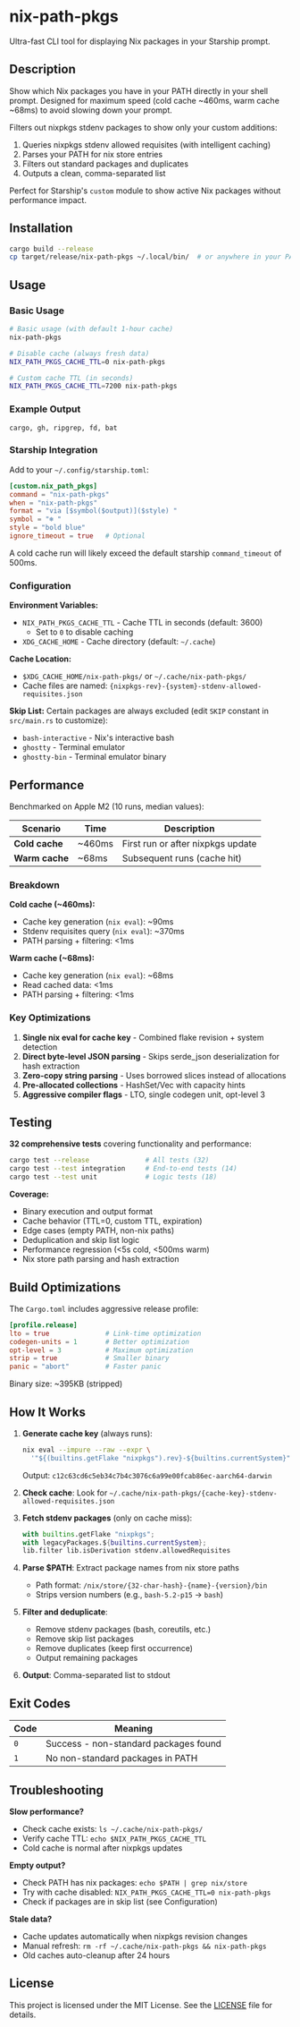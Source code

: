 # nix-path-pkgs

Ultra-fast CLI tool for displaying Nix packages in your Starship prompt.

## Description

Show which Nix packages you have in your PATH directly in your shell prompt. Designed for maximum speed (cold cache ~460ms, warm cache ~68ms) to avoid slowing down your prompt.

Filters out nixpkgs stdenv packages to show only your custom additions:

1. Queries nixpkgs stdenv allowed requisites (with intelligent caching)
2. Parses your PATH for nix store entries
3. Filters out standard packages and duplicates
4. Outputs a clean, comma-separated list

Perfect for Starship's `custom` module to show active Nix packages without performance impact.

## Installation

```bash
cargo build --release
cp target/release/nix-path-pkgs ~/.local/bin/  # or anywhere in your PATH
```

## Usage

### Basic Usage

```bash
# Basic usage (with default 1-hour cache)
nix-path-pkgs

# Disable cache (always fresh data)
NIX_PATH_PKGS_CACHE_TTL=0 nix-path-pkgs

# Custom cache TTL (in seconds)
NIX_PATH_PKGS_CACHE_TTL=7200 nix-path-pkgs
```

### Example Output

```
cargo, gh, ripgrep, fd, bat
```

### Starship Integration

Add to your `~/.config/starship.toml`:

```toml
[custom.nix_path_pkgs]
command = "nix-path-pkgs"
when = "nix-path-pkgs"
format = "via [$symbol($output)]($style) "
symbol = "❄️ "
style = "bold blue"
ignore_timeout = true   # Optional
```

A cold cache run will likely exceed the default starship `command_timeout` of 500ms.

### Configuration

**Environment Variables:**
- `NIX_PATH_PKGS_CACHE_TTL` - Cache TTL in seconds (default: 3600)
  - Set to `0` to disable caching
- `XDG_CACHE_HOME` - Cache directory (default: `~/.cache`)

**Cache Location:**
- `$XDG_CACHE_HOME/nix-path-pkgs/` or `~/.cache/nix-path-pkgs/`
- Cache files are named: `{nixpkgs-rev}-{system}-stdenv-allowed-requisites.json`

**Skip List:**
Certain packages are always excluded (edit `SKIP` constant in `src/main.rs` to customize):
- `bash-interactive` - Nix's interactive bash
- `ghostty` - Terminal emulator
- `ghostty-bin` - Terminal emulator binary

## Performance

Benchmarked on Apple M2 (10 runs, median values):

|    Scenario    |  Time  | Description                       |
|----------------|--------|-----------------------------------|
| **Cold cache** | ~460ms | First run or after nixpkgs update |
| **Warm cache** | ~68ms  | Subsequent runs (cache hit)       |

### Breakdown

**Cold cache (~460ms):**
- Cache key generation (`nix eval`): ~90ms
- Stdenv requisites query (`nix eval`): ~370ms
- PATH parsing + filtering: <1ms

**Warm cache (~68ms):**
- Cache key generation (`nix eval`): ~68ms
- Read cached data: <1ms
- PATH parsing + filtering: <1ms

### Key Optimizations
1. **Single nix eval for cache key** - Combined flake revision + system detection
2. **Direct byte-level JSON parsing** - Skips serde_json deserialization for hash extraction
3. **Zero-copy string parsing** - Uses borrowed slices instead of allocations
4. **Pre-allocated collections** - HashSet/Vec with capacity hints
5. **Aggressive compiler flags** - LTO, single codegen unit, opt-level 3

## Testing

**32 comprehensive tests** covering functionality and performance:

```bash
cargo test --release              # All tests (32)
cargo test --test integration     # End-to-end tests (14)
cargo test --test unit            # Logic tests (18)
```

**Coverage:**
- Binary execution and output format
- Cache behavior (TTL=0, custom TTL, expiration)
- Edge cases (empty PATH, non-nix paths)
- Deduplication and skip list logic
- Performance regression (<5s cold, <500ms warm)
- Nix store path parsing and hash extraction

## Build Optimizations

The `Cargo.toml` includes aggressive release profile:

```toml
[profile.release]
lto = true              # Link-time optimization
codegen-units = 1       # Better optimization
opt-level = 3           # Maximum optimization
strip = true            # Smaller binary
panic = "abort"         # Faster panic
```

Binary size: ~395KB (stripped)

## How It Works

1. **Generate cache key** (always runs):
   ```bash
   nix eval --impure --raw --expr \
     '"${(builtins.getFlake "nixpkgs").rev}-${builtins.currentSystem}"'
   ```
   Output: `c12c63cd6c5eb34c7b4c3076c6a99e00fcab86ec-aarch64-darwin`

2. **Check cache**: Look for `~/.cache/nix-path-pkgs/{cache-key}-stdenv-allowed-requisites.json`

3. **Fetch stdenv packages** (only on cache miss):
   ```nix
   with builtins.getFlake "nixpkgs";
   with legacyPackages.${builtins.currentSystem};
   lib.filter lib.isDerivation stdenv.allowedRequisites
   ```

4. **Parse $PATH**: Extract package names from nix store paths
   - Path format: `/nix/store/{32-char-hash}-{name}-{version}/bin`
   - Strips version numbers (e.g., `bash-5.2-p15` → `bash`)

5. **Filter and deduplicate**:
   - Remove stdenv packages (bash, coreutils, etc.)
   - Remove skip list packages
   - Remove duplicates (keep first occurrence)
   - Output remaining packages

6. **Output**: Comma-separated list to stdout

## Exit Codes

| Code | Meaning                               |
|------|---------------------------------------|
| `0`  | Success - non-standard packages found |
| `1`  | No non-standard packages in PATH      |

## Troubleshooting

**Slow performance?**
- Check cache exists: `ls ~/.cache/nix-path-pkgs/`
- Verify cache TTL: `echo $NIX_PATH_PKGS_CACHE_TTL`
- Cold cache is normal after nixpkgs updates

**Empty output?**
- Check PATH has nix packages: `echo $PATH | grep nix/store`
- Try with cache disabled: `NIX_PATH_PKGS_CACHE_TTL=0 nix-path-pkgs`
- Check if packages are in skip list (see Configuration)

**Stale data?**
- Cache updates automatically when nixpkgs revision changes
- Manual refresh: `rm -rf ~/.cache/nix-path-pkgs && nix-path-pkgs`
- Old caches auto-cleanup after 24 hours

## License

This project is licensed under the MIT License. See the [LICENSE](LICENSE) file for details.
